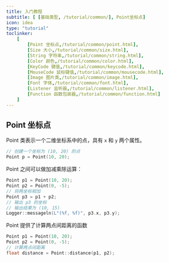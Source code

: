 ```yaml
---
title: 入门教程
subtitle: [ [基础类型, /tutorial/common/], Point坐标点]
icon: idea
type: "tutorial"
toclinker: 
    [
        [Point 坐标点,/tutorial/common/point.html],
        [Size 大小,/tutorial/common/size.html],
        [String 字符串,/tutorial/common/string.html],
        [Color 颜色,/tutorial/common/color.html],
        [KeyCode 键值,/tutorial/common/keycode.html],
        [MouseCode 鼠标键值,/tutorial/common/mousecode.html],
        [Image 图片类,/tutorial/common/image.html],
        [Font 字体,/tutorial/common/font.html],
        [Listener 监听器,/tutorial/common/listener.html],
        [Function 函数包装器,/tutorial/common/function.html]
    ]
---
```


## Point 坐标点

Point 类表示一个二维坐标系中的点，具有 `x` 和 `y` 两个属性。

```cpp
// 创建一个坐标为 (10, 20) 的点
Point p = Point(10, 20);
```

Point 之间可以做加减乘除运算：

```cpp
Point p1 = Point(10, 20);
Point p2 = Point(0, -5);
// 将两坐标相加
Point p3 = p1 + p2;
// 输出 p3 的坐标
// 输出结果为 (10, 15)
Logger::messageln(L"(%f, %f)", p3.x, p3.y);
```

Point 提供了计算两点间距离的函数

```cpp
Point p1 = Point(10, 20);
Point p2 = Point(0, -5);
// 计算两点间距离
float distance = Point::distance(p1, p2);
```
